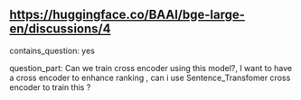 ## https://huggingface.co/BAAI/bge-large-en/discussions/4

contains_question: yes

question_part: Can we train cross encoder using this model?, I want to have a cross encoder to enhance ranking , can i use Sentence_Transfomer cross encoder to train this ?